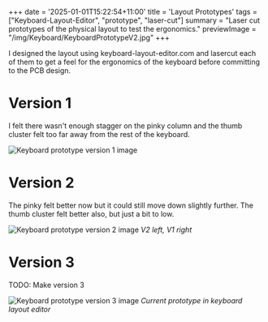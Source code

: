 +++
date = '2025-01-01T15:22:54+11:00'
title = 'Layout Prototypes'
tags = ["Keyboard-Layout-Editor", "prototype", "laser-cut"]
summary = "Laser cut prototypes of the physical layout to test the ergonomics."
previewImage = "/img/Keyboard/KeyboardPrototypeV2.jpg"
+++

I designed the layout using keyboard-layout-editor.com and lasercut each of them to get a feel for the ergonomics of the keyboard before committing to the PCB design.

# Version 1
I felt there wasn't enough stagger on the pinky column and the thumb cluster felt too far away from the rest of the keyboard.

![Keyboard prototype version 1 image](/img/Keyboard/KeyboardPrototypeV1.jpg)

# Version 2
The pinky felt better now but it could still move down slightly further. The thumb cluster felt better also, but just a bit to low. 

![Keyboard prototype version 2 image](/img/Keyboard/KeyboardPrototypeV2.jpg)
*V2 left, V1 right*

# Version 3
TODO: Make version 3

![Keyboard prototype version 3 image](/img/Keyboard/KeyboardPrototypeV3.png)
*Current prototype in keyboard layout editor*